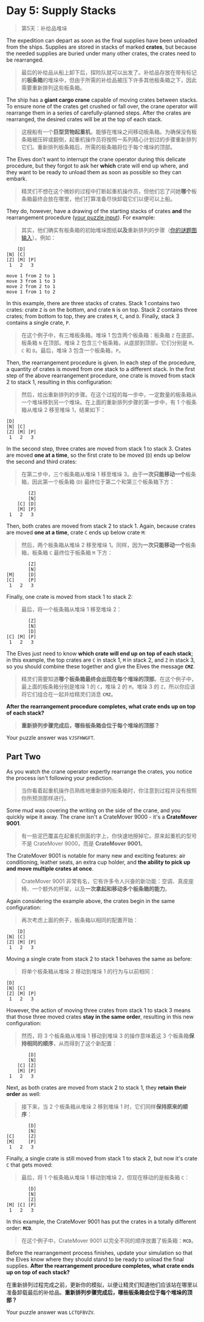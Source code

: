 # Day 5: Supply Stacks

> 第5天：补给品堆垛

The expedition can depart as soon as the final supplies have been unloaded from the ships. Supplies are stored in stacks of marked **crates**, but because the needed supplies are buried under many other crates, the crates need to be rearranged.

> 最后的补给品从船上卸下后，探险队就可以出发了。补给品存放在带有标记的**板条箱**的堆垛中，但由于所需的补给品被压下许多其他板条箱之下，因此需要重新排列这些板条箱。

The ship has a **giant cargo crane** capable of moving crates between stacks. To ensure none of the crates get crushed or fall over, the crane operator will rearrange them in a series of carefully-planned steps. After the crates are rearranged, the desired crates will be at the top of each stack.

> 这艘船有一个**巨型货物起重机**，能够在堆垛之间移动板条箱。为确保没有板条箱被压碎或翻倒，起重机操作员将按照一系列精心计划过的步骤重新排列它们。重新排列板条箱后，所需的板条箱将位于每个堆垛的顶部。

The Elves don't want to interrupt the crane operator during this delicate procedure, but they forgot to ask her **which** crate will end up where, and they want to be ready to unload them as soon as possible so they can embark.

> 精灵们不想在这个微妙的过程中打断起重机操作员，但他们忘了问她**哪个**板条箱最终会放在哪里，他们打算准备尽快卸载它们以便可以上船。

They do, however, have a drawing of the starting stacks of crates **and** the rearrangement procedure ([your puzzle input](day05.txt)). For example:

> 其实，他们确实有板条箱的初始堆垛图纸**以及**重新排列的步骤（[你的谜题图输入](day05.txt)）。例如：

```
    [D]    
[N] [C]    
[Z] [M] [P]
 1   2   3 

move 1 from 2 to 1
move 3 from 1 to 3
move 2 from 2 to 1
move 1 from 1 to 2
```

In this example, there are three stacks of crates. Stack 1 contains two crates: crate `Z` is on the bottom, and crate `N` is on top. Stack 2 contains three crates; from bottom to top, they are crates `M`, `C`, and `D`. Finally, stack 3 contains a single crate, `P`.

> 在这个例子中，有三堆板条箱。堆垛 1 包含两个板条箱：板条箱 `Z` 在底部，板条箱 `N` 在顶部。堆垛 2 包含三个板条箱，从底部到顶部，它们分别是 `M`、`C` 和 `D`。最后，堆垛 3 包含一个板条箱，`P`。

Then, the rearrangement procedure is given. In each step of the procedure, a quantity of crates is moved from one stack to a different stack. In the first step of the above rearrangement procedure, one crate is moved from stack 2 to stack 1, resulting in this configuration:

> 然后，给出重新排列的步骤。在这个过程的每一步中，一定数量的板条箱从一个堆垛移到另一个堆垛。在上面的重新排列步骤的第一步中，有 1 个板条箱从堆垛 2 移至堆垛 1，结果如下：

```
[D]        
[N] [C]    
[Z] [M] [P]
 1   2   3 
```

In the second step, three crates are moved from stack 1 to stack 3. Crates are moved **one at a time**, so the first crate to be moved (`D`) ends up below the second and third crates:

> 在第二步中，三个板条箱从堆垛 1 移至堆垛 3。由于**一次只能移动一个**板条箱，因此第一个板条箱 (`D`) 最终位于第二个和第三个板条箱下方：

```
        [Z]
        [N]
    [C] [D]
    [M] [P]
 1   2   3
```

Then, both crates are moved from stack 2 to stack 1. Again, because crates are moved **one at a time**, crate `C` ends up below crate `M`:

> 然后，两个板条箱从堆垛 2 移至堆垛 1。同样，因为**一次只能移动一个**板条箱，板条箱 `C` 最终位于板条箱 `M` 下方：

```
        [Z]
        [N]
[M]     [D]
[C]     [P]
 1   2   3
```

Finally, one crate is moved from stack 1 to stack 2:

> 最后，将一个板条箱从堆垛 1 移至堆垛 2：

```
        [Z]
        [N]
        [D]
[C] [M] [P]
 1   2   3
```

The Elves just need to know **which crate will end up on top of each stack**; in this example, the top crates are `C` in stack 1, `M` in stack 2, and `Z` in stack 3, so you should combine these together and give the Elves the message **`CMZ`**.

> 精灵们需要知道**哪个板条箱最终会出现在每个堆垛的顶部**。在这个例子中，最上面的板条箱分别是堆垛 1 的 `C`，堆垛 2 的 `M`，堆垛 3 的 `Z`，所以你应该将它们组合在一起并给精灵们消息 **`CMZ`**。

**After the rearrangement procedure completes, what crate ends up on top of each stack?**

> **重新排列步骤完成后，哪些板条箱会位于每个堆垛的顶部？**

Your puzzle answer was `VJSFHWGFT`.

## Part Two

As you watch the crane operator expertly rearrange the crates, you notice the process isn't following your prediction.

> 当你看着起重机操作员熟练地重新排列板条箱时，你注意到过程并没有按照你所预测那样进行。

Some mud was covering the writing on the side of the crane, and you quickly wipe it away. The crane isn't a CrateMover 9000 - it's a **CrateMover 9001**.

> 有一些泥巴覆盖在起重机侧面的字上，你快速地擦掉它。原来起重机的型号不是 CrateMover 9000，而是 **CrateMover 9001**。

The CrateMover 9001 is notable for many new and exciting features: air conditioning, leather seats, an extra cup holder, and **the ability to pick up and move multiple crates at once**.

> CrateMover 9001 非常有名，它有许多令人兴奋的新功能：空调、真皮座椅、一个额外的杯架，以及**一次拿起和移动多个板条箱的能力**。

Again considering the example above, the crates begin in the same configuration:

> 再次考虑上面的例子，板条箱以相同的配置开始：

```
    [D]    
[N] [C]    
[Z] [M] [P]
 1   2   3 
```

Moving a single crate from stack 2 to stack 1 behaves the same as before:

> 将单个板条箱从堆垛 2 移动到堆垛 1 的行为与以前相同：

```
[D]        
[N] [C]    
[Z] [M] [P]
 1   2   3 
```

However, the action of moving three crates from stack 1 to stack 3 means that those three moved crates **stay in the same order**, resulting in this new configuration:

> 然而，将 3 个板条箱从堆垛 1 移动到堆垛 3 的操作意味着这 3 个板条箱**保持相同的顺序**，从而得到了这个新配置：

```
        [D]
        [N]
    [C] [Z]
    [M] [P]
 1   2   3
```

Next, as both crates are moved from stack 2 to stack 1, they **retain their order** as well:

> 接下来，当 2 个板条箱从堆垛 2 移到堆垛 1 时，它们同样**保持原来的顺序**：

```
        [D]
        [N]
[C]     [Z]
[M]     [P]
 1   2   3
```

Finally, a single crate is still moved from stack 1 to stack 2, but now it's crate `C` that gets moved:

> 最后，将 1 个板条箱从堆垛 1 移动到堆垛 2，但现在移动的是板条箱 `C`：

```
        [D]
        [N]
        [Z]
[M] [C] [P]
 1   2   3
```

In this example, the CrateMover 9001 has put the crates in a totally different order: **`MCD`**.

> 在这个例子中，CrateMover 9001 以完全不同的顺序放置了板条箱：**`MCD`**。

Before the rearrangement process finishes, update your simulation so that the Elves know where they should stand to be ready to unload the final supplies. **After the rearrangement procedure completes, what crate ends up on top of each stack?**

在重新排列过程完成之前，更新你的模拟，以便让精灵们知道他们应该站在哪里以准备卸载最后的补给品。**重新排列步骤完成后，哪些板条箱会位于每个堆垛的顶部？**

Your puzzle answer was `LCTQFBVZV`.
